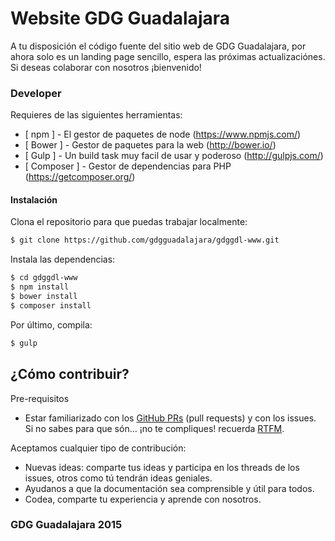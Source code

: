 # Website GDG Guadalajara

A tu disposición el código fuente del sitio web de GDG Guadalajara, por ahora solo es un landing page sencillo, espera las próximas actualizaciónes. Si deseas colaborar con nosotros ¡bienvenido!

### Developer

Requieres de las siguientes herramientas:
  - [ npm ] - El gestor de paquetes de node (https://www.npmjs.com/)
  - [ Bower ] - Gestor de paquetes para la web (http://bower.io/)
  - [ Gulp ] - Un build task muy facil de usar y poderoso (http://gulpjs.com/)
  - [ Composer ] - Gestor de dependencias para PHP (https://getcomposer.org/)

#### Instalación
Clona el repositorio para que puedas trabajar localmente:
```sh
$ git clone https://github.com/gdgguadalajara/gdggdl-www.git
```

Instala las dependencias:
```sh
$ cd gdggdl-www
$ npm install
$ bower install
$ composer install
```

Por último, compila:
```sh
$ gulp
```

## ¿Cómo contribuir?
Pre-requisitos
  - Estar familiarizado con los [GitHub PRs](https://help.github.com/articles/using-pull-requests) (pull requests) y con los issues. Si no sabes para que són... ¡no te compliques! recuerda [RTFM](https://es.wikipedia.org/wiki/RTFM).

Aceptamos cualquier tipo de contribución:
  - Nuevas ideas: comparte tus ideas y participa en los threads de los issues, otros como tú tendrán ideas geniales.
  - Ayudanos a que la documentación sea comprensible y útil para todos.
  - Codea, comparte tu experiencia y aprende con nosotros.


### GDG Guadalajara 2015
